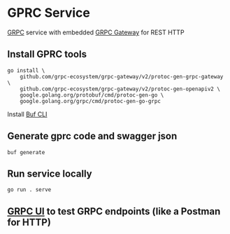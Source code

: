 # GPRC Service

[GRPC](https://grpc.io/) service with embedded [GRPC Gateway](https://github.com/grpc-ecosystem/grpc-gateway) for REST HTTP

## Install GPRC tools

```shell
go install \
    github.com/grpc-ecosystem/grpc-gateway/v2/protoc-gen-grpc-gateway \
    github.com/grpc-ecosystem/grpc-gateway/v2/protoc-gen-openapiv2 \
    google.golang.org/protobuf/cmd/protoc-gen-go \
    google.golang.org/grpc/cmd/protoc-gen-go-grpc
```

Install [Buf CLI](https://buf.build/docs/installation)

## Generate gprc code and swagger json

```shell
buf generate
```

## Run service locally
```shell
go run . serve
```

## [GRPC UI](https://github.com/fullstorydev/grpcui) to test GRPC endpoints (like a Postman for HTTP) 